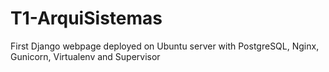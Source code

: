 # T1-ArquiSistemas
First Django webpage deployed on Ubuntu server with PostgreSQL, Nginx, Gunicorn, Virtualenv and Supervisor
